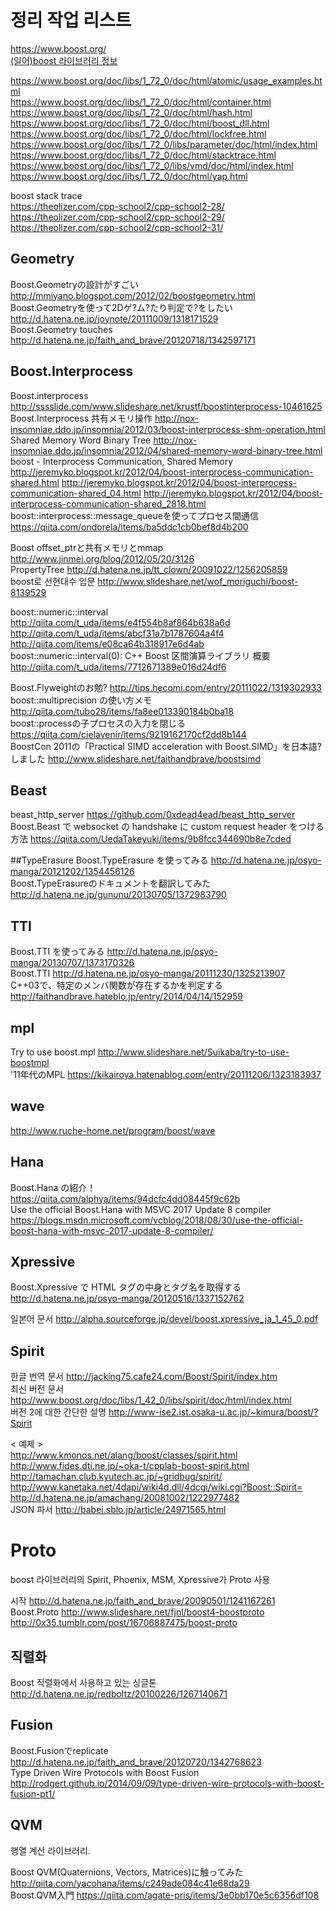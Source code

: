 # 정리 작업 리스트
https://www.boost.org/  
[(일어)boost 라이브러리 정보](http://boostjp.github.io/  )    
  
  
https://www.boost.org/doc/libs/1_72_0/doc/html/atomic/usage_examples.html  
https://www.boost.org/doc/libs/1_72_0/doc/html/container.html  
https://www.boost.org/doc/libs/1_72_0/doc/html/hash.html  
https://www.boost.org/doc/libs/1_72_0/doc/html/boost_dll.html  
https://www.boost.org/doc/libs/1_72_0/doc/html/lockfree.html  
https://www.boost.org/doc/libs/1_72_0/libs/parameter/doc/html/index.html  
https://www.boost.org/doc/libs/1_72_0/doc/html/stacktrace.html  
https://www.boost.org/doc/libs/1_72_0/libs/vmd/doc/html/index.html  
https://www.boost.org/doc/libs/1_72_0/doc/html/yap.html  
  
    
boost stack trace  
https://theolizer.com/cpp-school2/cpp-school2-28/  
https://theolizer.com/cpp-school2/cpp-school2-29/  
https://theolizer.com/cpp-school2/cpp-school2-31/  
    
       
    
## Geometry 
Boost.Geometryの設計がすごい  http://mmiyano.blogspot.com/2012/02/boostgeometry.html  
Boost.Geometryを使って2Dゲ?ム?たり判定で?をしたい  http://d.hatena.ne.jp/joynote/20111009/1318171529  
Boost.Geometry touches  http://d.hatena.ne.jp/faith_and_brave/20120718/1342597171   
  
  
  
## Boost.Interprocess
Boost.interprocess  http://sssslide.com/www.slideshare.net/krustf/boostinterprocess-10461625  
Boost.Interprocess 共有メモリ操作  http://nox-insomniae.ddo.jp/insomnia/2012/03/boost-interprocess-shm-operation.html   
Shared Memory Word Binary Tree  http://nox-insomniae.ddo.jp/insomnia/2012/04/shared-memory-word-binary-tree.html  
boost - Interprocess Communication, Shared Memory  http://jeremyko.blogspot.kr/2012/04/boost-interprocess-communication-shared.html 
http://jeremyko.blogspot.kr/2012/04/boost-interprocess-communication-shared_04.html  http://jeremyko.blogspot.kr/2012/04/boost-interprocess-communication-shared_2818.html  
boost::interprocess::message_queueを使ってプロセス間通信  https://qiita.com/ondorela/items/ba5ddc1cb0bef8d4b200   
  
  
  
Boost offset_ptrと共有メモリとmmap  http://www.jinmei.org/blog/2012/05/20/3126   
PropertyTree  http://d.hatena.ne.jp/tt_clown/20091022/1256205859   
boost로 선현대수 입문  http://www.slideshare.net/wof_moriguchi/boost-8139529  
  
boost::numeric::interval<int>  
http://qiita.com/t_uda/items/e4f554b8af864b638a6d   
http://qiita.com/t_uda/items/abcf31a7b1787604a4f4   
http://qiita.com/items/e08ca64b318917e6d4ab   
boost::numeric::interval<int>(0): C++ Boost 区間演算ライブラリ 概要  http://qiita.com/t_uda/items/7712671389e016d24df6   
  
Boost.Flyweightのお勉?  http://tips.hecomi.com/entry/20111022/1319302933    
boost::multiprecision の使い方メモ  http://qiita.com/tubo28/items/fa8ee013390184b0ba18     
boost::processの子プロセスの入力を閉じる    https://qiita.com/cielavenir/items/9219162170cf2dd8b144  
BoostCon 2011の「Practical SIMD acceleration with Boost.SIMD」を日本語?しました  http://www.slideshare.net/faithandbrave/boostsimd     
  
  
  
## Beast 
beast_http_server  https://github.com/0xdead4ead/beast_http_server   
Boost.Beast で websocket の handshake に custom request header をつける方法  https://qiita.com/UedaTakeyuki/items/9b8fcc344690b8e7cded  
  
  
   
##TypeErasure 
Boost.TypeErasure を使ってみる  http://d.hatena.ne.jp/osyo-manga/20121202/1354456126   
Boost.TypeErasureのドキュメントを翻訳してみた  http://d.hatena.ne.jp/gununu/20130705/1372983790  
  
  
  
## TTI
Boost.TTI を使ってみる  http://d.hatena.ne.jp/osyo-manga/20130707/1373170326   
Boost.TTI  http://d.hatena.ne.jp/osyo-manga/20111230/1325213907   
C++03で、特定のメンバ関数が存在するかを判定する http://faithandbrave.hateblo.jp/entry/2014/04/14/152959   
  
  
## mpl 
Try to use boost.mpl  http://www.slideshare.net/Suikaba/try-to-use-boostmpl     
'11年代のMPL  https://kikairoya.hatenablog.com/entry/20111206/1323183937   
  
  
  
## wave 
http://www.ruche-home.net/program/boost/wave   
  
  
  
## Hana
Boost.Hana の紹介！  https://qiita.com/alphya/items/94dcfc4dd08445f9c62b  
Use the official Boost.Hana with MSVC 2017 Update 8 compiler  https://blogs.msdn.microsoft.com/vcblog/2018/08/30/use-the-official-boost-hana-with-msvc-2017-update-8-compiler/   
  
  
  
## Xpressive
Boost.Xpressive で HTML タグの中身とタグ名を取得する  http://d.hatena.ne.jp/osyo-manga/20120516/1337152762
  
일본어 문서  http://alpha.sourceforge.jp/devel/boost.xpressive_ja_1_45_0.pdf  
  
  
  
## Spirit
한글 번역 문서  http://jacking75.cafe24.com/Boost/Spirit/index.htm  
최신 버전 문서  http://www.boost.org/doc/libs/1_42_0/libs/spirit/doc/html/index.html  
버전 2에 대한 간단한 설명  http://www-ise2.ist.osaka-u.ac.jp/~kimura/boost/?Spirit  
  
< 예제 >  
http://www.kmonos.net/alang/boost/classes/spirit.html  
         http://www.fides.dti.ne.jp/~oka-t/cpplab-boost-spirit.html  
          http://tamachan.club.kyutech.ac.jp/~gridbug/spirit/  
    	http://www.kanetaka.net/4dapi/wiki4d.dll/4dcgi/wiki.cgi?Boost::Spirit=  
  	http://d.hatena.ne.jp/amachang/20081002/1222977482  
JSON 파서  http://babei.sblo.jp/article/24971565.html  
   
  
 
# Proto
boost 라이브러리의 Spirit, Phoenix, MSM, Xpressive가 Proto 사용  
  
시작  http://d.hatena.ne.jp/faith_and_brave/20090501/1241167261  
Boost.Proto  http://www.slideshare.net/fjnl/boost4-boostproto  
http://0x35.tumblr.com/post/16706887475/boost-proto  
  
   
  
## 직렬화
Boost  직렬화에서 사용하고 있는 싱글톤   http://d.hatena.ne.jp/redboltz/20100226/1267140671  
  
  
  
## Fusion
Boost.Fusionでreplicate  http://d.hatena.ne.jp/faith_and_brave/20120720/1342768623   
Type Driven Wire Protocols with Boost Fusion  http://rodgert.github.io/2014/09/09/type-driven-wire-protocols-with-boost-fusion-pt1/   
  
  
## QVM
행열 계산 라이브러리.  
  
Boost QVM(Quaternions, Vectors, Matrices)に触ってみた  http://qiita.com/yacohana/items/c249ade084c41e68da29   
Boost.QVM入門  https://qiita.com/agate-pris/items/3e0bb170e5c6356df108   
  